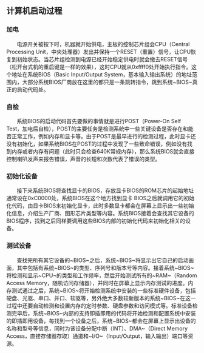 ## 计算机启动过程
### 加电
&#160; &#160; &#160; &#160;电源开关被按下时，机器就开始供电，主板的控制芯片组会CPU（Central Processing Unit，中央处理器）发出并保持一个RESET（重置）信号，让CPU恢复到初始状态。当芯片组检测到电源已经开始稳定供电时就会撤去RESET信号（松开台式机的重启键是一样的效果），这时CPU就从0xffff0处开始执行指令。这个地址在系统BIOS（Basic Input/Output System，基本输入输出系统）的地址范围内，大部分系统BIOS厂商放在这里的都只是一条跳转指令，跳到系统~BIOS~真正的启动代码处。
### 自检
&#160; &#160; &#160; &#160;系统BIOS的启动代码首先要做的事情就是进行POST（Power-On Self Test，加电后自检），POST的主要任务是检测系统中一些关键设备是否存在和能否正常工作，例如内存和显卡等。由于POST是最早进行的检测过程，此时显卡还没有初始化，如果系统BIOS在POST的过程中发现了一些致命错误，例如没有找到内存或者内存有问题（此时只会检查640K常规内存），那么系统BIOS就会直接控制喇叭发声来报告错误，声音的长短和次数代表了错误的类型。
### 初始化设备
&#160; &#160; &#160; &#160;接下来系统BIOS将查找显卡的BIOS，存放显卡BIOS的ROM芯片的起始地址通常设在0xC0000处，系统BIOS在这个地方找到显卡 BIOS之后就调用它的初始化代码，由显卡BIOS来初始化显卡，此时多数显卡都会在屏幕上显示出一些初始化信息，介绍生产厂商、图形芯片类型等内容。系统BIOS接着会查找其它设备的BIOS程序，找到之后同样要调用这些BIOS内部的初始化代码来初始化相关的设备。
### 测试设备
&#160; &#160; &#160; &#160;查找完所有其它设备的~BIOS~之后，系统~BIOS~将显示出它自己的启动画面，其中包括有系统~BIOS~的类型、序列号和版本号等内容。接着系统~BIOS~将检测和显示~CPU~的类型和工作频率，然后开始测试所有的~RAM~（Random Access Memory，随机访问存储器），并同时在屏幕上显示内存测试的进度。内存测试通过之后，系统~BIOS~将开始检测系统中安装的一些标准硬件设备，包括硬盘、光驱、串口、并口、软驱等，另外绝大多数较新版本的系统~BIOS~在这一过程中还要自动检测和设置内存的定时参数、硬盘参数和访问模式等。标准设备检测完毕后，系统~BIOS~内部的支持即插即用的代码将开始检测和配置系统中安装的即插即用设备，每找到一个设备之后，系统~BIOS~都会在屏幕上显示出设备的名称和型号等信息，同时为该设备分配中断（INT）、DMA~（Direct Memory Access，直接存储器存取）通道和~I/O~（Input/Output，输入输出）端口等资源。


